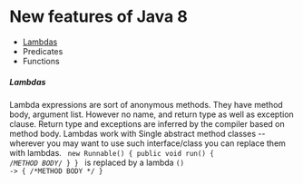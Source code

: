 # New features of Java 8

* [Lambdas](#lambdas)
* Predicates
* Functions

##### <a name="lambdas"></a>Lambdas
Lambda expressions are sort of anonymous methods. They have method body, argument list. However no name, and return type as well as exception clause.
Return type and exceptions are inferred by the compiler based on method body.
Lambdas work with Single abstract method classes -- wherever you may want to use such interface/class you can replace them with lambdas.
	<code>
		new Runnable() {
			public void run() {
				/*METHOD BODY*/
			}
		}
	</code>
	is replaced by a lambda <code>() -> { /*METHOD BODY */ } </code>